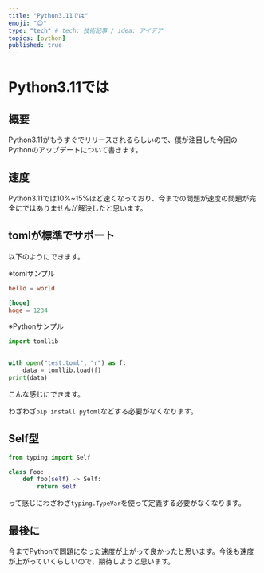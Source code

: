 ```yaml
---
title: "Python3.11では"
emoji: "😊"
type: "tech" # tech: 技術記事 / idea: アイデア
topics: [python]
published: true
---
```


# Python3.11では

## 概要

Python3.11がもうすぐでリリースされるらしいので、僕が注目した今回のPythonのアップデートについて書きます。

## 速度

Python3.11では10%~15%ほど速くなっており、今までの問題が速度の問題が完全にではありませんが解決したと思います。

## tomlが標準でサポート

以下のようにできます。

※tomlサンプル
```toml:test.toml
hello = world

[hoge]
hoge = 1234
```

※Pythonサンプル

```py:toml.py
import tomllib


with open("test.toml", "r") as f:
    data = tomllib.load(f)
print(data)
```

こんな感じにできます。

わざわざ`pip install pytoml`などする必要がなくなります。

## Self型

```py:type.py
from typing import Self

class Foo:
    def foo(self) -> Self:
        return self
```

って感じにわざわざ`typing.TypeVar`を使って定義する必要がなくなります。

## 最後に

今までPythonで問題になった速度が上がって良かったと思います。今後も速度が上がっていくらしいので、期待しようと思います。
